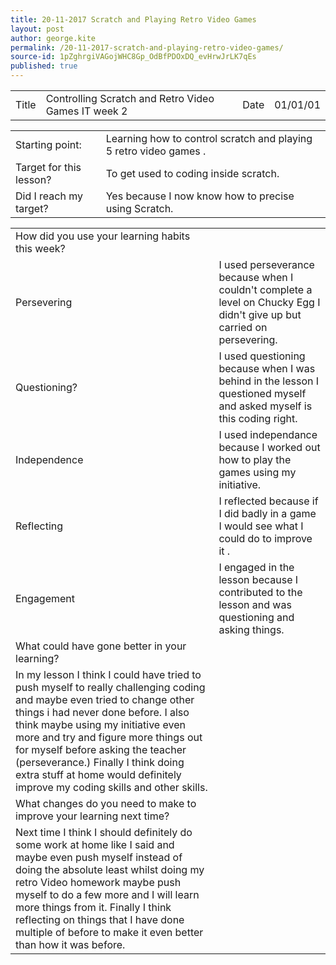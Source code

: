 ```yaml
---
title: 20-11-2017 Scratch and Playing Retro Video Games
layout: post
author: george.kite
permalink: /20-11-2017-scratch-and-playing-retro-video-games/
source-id: 1pZghrgiVAGojWHC8Gp_OdBfPDOxDQ_evHrwJrLK7qEs
published: true
---
```

<table>
  <tr>
    <td>Title</td>
    <td>Controlling Scratch and Retro Video Games IT week 2</td>
    <td>Date</td>
    <td>01/01/01</td>
  </tr>
</table>


<table>
  <tr>
    <td>Starting point:</td>
    <td>Learning how to control scratch and playing 5 retro video games .</td>
  </tr>
  <tr>
    <td>Target for this lesson?</td>
    <td>To get used to coding inside scratch.</td>
  </tr>
  <tr>
    <td>Did I reach my target? </td>
    <td>Yes because I now know how to precise using Scratch.</td>
  </tr>
</table>


<table>
  <tr>
    <td>How did you use your learning habits this week?</td>
    <td></td>
  </tr>
  <tr>
    <td>Persevering</td>
    <td>I used perseverance because when I couldn't complete a level on         Chucky Egg I didn't give up but carried on persevering.</td>
  </tr>
  <tr>
    <td>Questioning?</td>
    <td>I used questioning because when I was behind in the lesson I questioned myself and asked myself is this coding right.</td>
  </tr>
  <tr>
    <td>Independence</td>
    <td>I used independance because I worked out how to play the games using my initiative. </td>
  </tr>
  <tr>
    <td>Reflecting</td>
    <td>I reflected because if I did badly in a game I would see what I could do to improve it .</td>
  </tr>
  <tr>
    <td>Engagement</td>
    <td>I engaged in the lesson because I contributed to the lesson and was questioning and asking things. </td>
  </tr>
  <tr>
    <td>What could have gone better in your learning?</td>
    <td></td>
  </tr>
  <tr>
    <td>In my lesson I think I could have tried to push myself to really challenging coding and maybe even tried to change other things i had never done before. I also think maybe using my initiative even more and try and figure more things out for myself before asking the teacher (perseverance.) Finally I think doing extra stuff at home would definitely improve my coding skills and other skills.</td>
    <td></td>
  </tr>
  <tr>
    <td>What changes do you need to make to improve your learning next time?</td>
    <td></td>
  </tr>
  <tr>
    <td>Next time I think I  should definitely do some work at home like I said and maybe even push myself instead of doing the absolute least whilst doing my retro Video homework maybe push myself to do a few more and I will learn more things from it. Finally I think reflecting on things that I have done multiple of before to make it even better than how it was before.  </td>
    <td></td>
  </tr>
</table>


